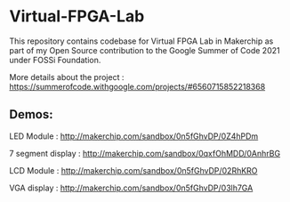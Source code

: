 # Virtual-FPGA-Lab
This repository contains codebase for Virtual FPGA Lab in Makerchip as part of my Open Source contribution to the Google Summer of Code 2021 under FOSSi Foundation. 

More details about the project : https://summerofcode.withgoogle.com/projects/#6560715852218368

## Demos:
LED Module : http://makerchip.com/sandbox/0n5fGhvDP/0Z4hPDm


7 segment display : http://makerchip.com/sandbox/0qxfOhMDD/0AnhrBG


LCD Module : http://makerchip.com/sandbox/0n5fGhvDP/02RhKRO


VGA display : http://makerchip.com/sandbox/0n5fGhvDP/03lh7GA
